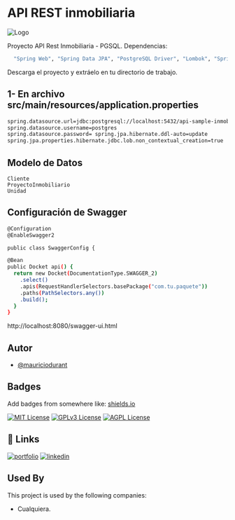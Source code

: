 # API REST inmobiliaria

![Logo](https://easyupload.io/85kjea)

Proyecto API Rest Inmobiliaria - PGSQL.
Dependencias:

```bash
  "Spring Web", "Spring Data JPA", "PostgreSQL Driver", "Lombok", "Spring Boot DevTools", "Swagger UI" y "Spring Boot Starter Logging".
```


Descarga el proyecto y extráelo en tu directorio de trabajo.

## 1- En archivo src/main/resources/application.properties

```bash
spring.datasource.url=jdbc:postgresql://localhost:5432/api-sample-inmobiliaria 
spring.datasource.username=postgres 
spring.datasource.password= spring.jpa.hibernate.ddl-auto=update 
spring.jpa.properties.hibernate.jdbc.lob.non_contextual_creation=true
```
## Modelo de Datos

    Cliente
    ProyectoInmobiliario
    Unidad

## Configuración de Swagger

```bash
@Configuration 
@EnableSwagger2 

public class SwaggerConfig {

@Bean
public Docket api() { 
  return new Docket(DocumentationType.SWAGGER_2) 
    .select() 
    .apis(RequestHandlerSelectors.basePackage("com.tu.paquete")) 
    .paths(PathSelectors.any()) 
    .build(); 
  } 
}

```

http://localhost:8080/swagger-ui.html


## Autor

- [@mauriciodurant](https://github.com/mdurant/api-inmobiliaria)


## Badges

Add badges from somewhere like: [shields.io](https://shields.io/)

[![MIT License](https://img.shields.io/badge/License-MIT-green.svg)](https://choosealicense.com/licenses/mit/)
[![GPLv3 License](https://img.shields.io/badge/License-GPL%20v3-yellow.svg)](https://opensource.org/licenses/)
[![AGPL License](https://img.shields.io/badge/license-AGPL-blue.svg)](http://www.gnu.org/licenses/agpl-3.0)


## 🔗 Links
[![portfolio](https://img.shields.io/badge/my_portfolio-000?style=for-the-badge&logo=ko-fi&logoColor=white)](https://github.com/mdurant)
[![linkedin](https://img.shields.io/badge/linkedin-0A66C2?style=for-the-badge&logo=linkedin&logoColor=white)](https://www.linkedin.com/in/mdurantorres/)


## Used By

This project is used by the following companies:

- Cualquiera.


